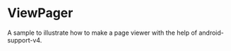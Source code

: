 ViewPager
=========

A sample to illustrate how to make a page viewer with the help of android-support-v4.

